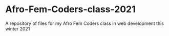 # Afro-Fem-Coders-class-2021
A repository of files for my Afro Fem Coders class in web development this winter 2021
